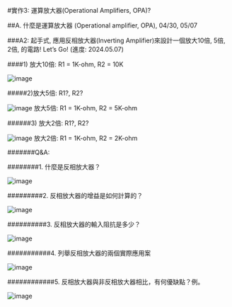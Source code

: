
#實作3: 運算放大器(Operational Amplifiers, OPA)?

##A. 什麼是運算放大器 (Operational amplifier, OPA), 04/30, 05/07

###A2: 起手式, 應用反相放大器(Inverting Amplifier)來設計一個放大10倍, 5倍, 2倍, 的電路! Let’s Go! (進度: 2024.05.07)

####1) 放大10倍: R1 = 1K-ohm, R2 = 10K          

![image](https://github.com/ShitengHuang/Shiteng/assets/162284232/6aec418a-5ebd-4a70-b191-ca4157560ac0)

#####2)放大5倍: R1?, R2?

![image](https://github.com/ShitengHuang/Shiteng/assets/162284232/260ca952-0057-4780-8f45-2aa4f099d2a0)
放大5倍: R1 = 1K-ohm, R2 = 5K-ohm                        

######3) 放大2倍: R1?, R2?  

![image](https://github.com/ShitengHuang/Shiteng/assets/162284232/5c6f1d0a-ef91-41c4-af53-b42c5fff5656)
放大2倍: R1 = 1K-ohm, R2 = 2K-ohm                     

#######Q&A:                         

########1. 什麼是反相放大器？       

![image](https://github.com/ShitengHuang/Shiteng/assets/162284232/d2bd9fc3-7c8a-4fa2-9163-719060339446)

#########2. 反相放大器的增益是如何計算的？       

![image](https://github.com/ShitengHuang/Shiteng/assets/162284232/a6c4be6f-7b31-45f7-baec-2ee5e348ded4)

##########3. 反相放大器的輸入阻抗是多少？ 

![image](https://github.com/ShitengHuang/Shiteng/assets/162284232/7191080f-31f2-46b4-9569-0f5e71584089)

###########4. 列舉反相放大器的兩個實際應用案

![image](https://github.com/ShitengHuang/Shiteng/assets/162284232/b2320bee-b96d-471a-9755-a6a6bb90ecbf)

############5. 反相放大器與非反相放大器相比，有何優缺點？例。

![image](https://github.com/ShitengHuang/Shiteng/assets/162284232/7aa7c7ae-c7c8-4ef0-8683-b878f94ca8eb)
